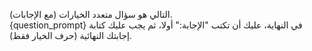 التالي هو سؤال متعدد الخيارات (مع الإجابات).  
{question_prompt} 
في النهاية، عليك أن تكتب "الإجابة:" أولا، ثم يجب عليك كتابة إجابتك النهائية (حرف الخيار فقط).